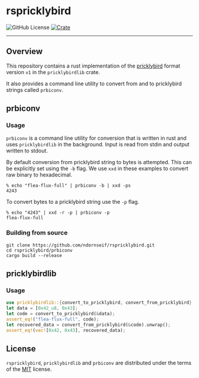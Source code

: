 # rspricklybird

![GitHub License](https://img.shields.io/github/license/ndornseif/rspricklybird)
[![Crate]][crates.io]

-----

## Overview

This repository contains a rust implementation of the [pricklybird](https://github.com/ndornseif/pricklybird) format version `v1` in the `pricklybirdlib` crate.

It also provides a command line utility to convert from and to pricklybird strings called `prbiconv`. 


## prbiconv

### Usage

`prbiconv` is a command line utility for conversion that is written in rust and uses `pricklybirdlib` in the background. 
Input is read from stdin and output written to stdout.

By default conversion from pricklybird string to bytes is attempted.
This can be explicitly set using the `-b` flag.
We use `xxd` in these examples to convert raw binary to hexadecimal.

```console
% echo "flea-flux-full" | prbiconv -b | xxd -ps
4243
```

To convert bytes to a pricklybird string use the `-p` flag.
```console
% echo "4243" | xxd -r -p | prbiconv -p
flea-flux-full
```

### Building from source

```console
git clone https://github.com/ndornseif/rspricklybird.git
cd rspricklybird/prbiconv
cargo build --release
```
## pricklybirdlib

### Usage

```rust
use pricklybirdlib::{convert_to_pricklybird, convert_from_pricklybird};
let data = [0x42_u8, 0x43];
let code = convert_to_pricklybird(&data);
assert_eq!("flea-flux-full", code);
let recovered_data = convert_from_pricklybird(&code).unwrap();
assert_eq!(vec![0x42, 0x43], recovered_data);
```

## License

`rspricklybird`, `pricklybirdlib` and `prbiconv` are distributed under the terms of the [MIT](https://spdx.org/licenses/MIT.html) license.

[crates.io]: https://crates.io/crates/pricklybirdlib
[Crate]: https://img.shields.io/crates/v/pricklybirdlib